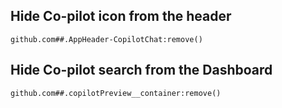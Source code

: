 ## Hide Co-pilot icon from the header

```
github.com##.AppHeader-CopilotChat:remove()
```

## Hide Co-pilot search from the Dashboard
```
github.com##.copilotPreview__container:remove()
```

